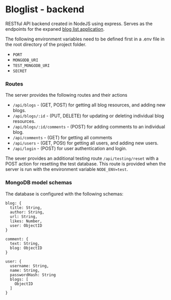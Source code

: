 # Bloglist - backend

RESTful API backend created in NodeJS using express. Serves as the endpoints for the expaned [blog list application](../bloglist-frontend).

The following environment variables need to be defined first in a .env file in the root directory of the project folder.
* `PORT`
* `MONGODB_URI`
* `TEST_MONGODB_URI`
* `SECRET`

### Routes
The server provides the following routes and their actions
* `/api/blogs` - (GET, POST) for getting all blog resources, and adding new blogs.
* `/api/blogs/:id` - (PUT, DELETE) for updating or deleting individual blog resources.
* `/api/blogs/:id/comments` - (POST) for adding comments to an individual blog.
* `/api/comments` - (GET) for getting all comments
* `/api/users` - (GET, POSt) for getting all users, and adding new users.
* `/api/login` - (POST) for user authentication and login.

The sever provides an additional testing route `/api/testing/reset` with a POST action for resetting the test database. This route is provided when the server is run with the environment variable `NODE_ENV=test`.

### MongoDB model schemas
The database is configured with the following schemas:
```
blog: {
  title: String,
  author: String,
  url: String,
  likes: Number,
  user: ObjectID
}
```
```
comment: {
  text: String,
  blog: ObjectID
}
```
```
user: {
  username: String,
  name: String,
  passwordHash: String
  blogs: [
    ObjectID
  ]
}
```
